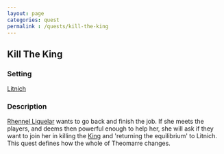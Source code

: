 ```yaml
---
layout: page
categories: quest
permalink : /quests/kill-the-king
---
```

## Kill The King

### Setting
[Litnich][litnich]

### Description

[Rhennel Liquelar][rhennel-liquelar] wants to go back and finish the job. If she meets the players, and deems then powerful enough to help her, she will ask if they want to join her in killing the [King][king-heriot] and 'returning the equilibrium' to Litnich. This quest defines how the whole of Theomarre changes.

[litnich]: /DnD/cities/litnich
[rhennel-liquelar]: /DnD/npcs/mages/rhennel-liquelar
[king-heriot]: /DnD/npcs/royalty/king-heriot
